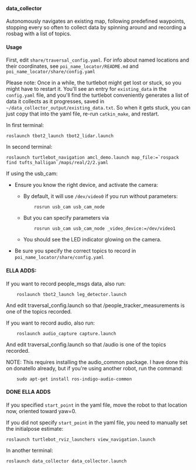 #### data_collector

Autonomously navigates an existing map, following predefined waypoints, stopping every so often to collect data by spinning around and recording a rosbag with a list of topics.

#### Usage

First, edit `share/traversal_config.yaml`. For info about named locations and their coordinates, see `poi_name_locator/README.md` and `poi_name_locator/share/config.yaml`

Please note: Once in a while, the turtlebot might get lost or stuck, so you might have to restart it. You'll see an entry for `existing_data` in the `config.yaml` file, and you'll find the turtlebot conveniently generates a list of data it collects as it progresses, saved in `~/data_collector_output/existing_data.txt`. So when it gets stuck, you can just copy that into the yaml file, re-run `catkin_make`, and restart.

In first terminal:

    roslaunch tbot2_launch tbot2_lidar.launch

In second terminal:

    roslaunch turtlebot_navigation amcl_demo.launch map_file:=`rospack find tufts_halligan`/maps/real/2/2.yaml

If using the usb_cam:

* Ensure you know the right device, and activate the camera:
  * By default, it will use `/dev/video0` if you run without parameters: 
  
            rosrun usb_cam usb_cam_node
  
  * But you can specify parameters via

            rosrun usb_cam usb_cam_node _video_device:=/dev/video1
  
  * You should see the LED indicator glowing on the camera.
* Be sure you specify the correct topics to record in `poi_name_locator/share/config.yaml`

#### ELLA ADDS:

If you want to record people_msgs data, also run:

        roslaunch tbot2_launch leg_detector.launch

And edit traversal_config.launch so that /people_tracker_measurements is one of the topics recorded.

If you want to record audio, also run:

        roslaunch audio_capture capture.launch

And edit traversal_config.launch so that /audio is one of the topics recorded.

NOTE: This requires installing the audio_common package. I have done this on donatello already, but if you're using 
another robot, run the command: 

        sudo apt-get install ros-indigo-audio-common
        
#### DONE ELLA ADDS        


If you specified `start_point` in the yaml file, move the robot to that location now, oriented toward yaw=0.

If you did not specify `start_point` in the yaml file, you need to manually set the initialpose estimate:

    roslaunch turtlebot_rviz_launchers view_navigation.launch

In another terminal:

    roslaunch data_collector data_collector.launch


